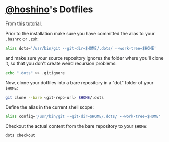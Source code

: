 # [@hoshino](https://github.com/hoshino)'s Dotfiles

From [this tutorial](https://www.atlassian.com/git/tutorials/dotfiles).

Prior to the installation make sure you have committed the alias to your `.bashrc` or `.zsh`:
```bash
alias dots='/usr/bin/git --git-dir=$HOME/.dots/ --work-tree=$HOME'
```

and make sure your source repository ignores the folder where you'll clone it, so that
you don't create weird recursion problems:
```bash
echo ".dots" >> .gitignore
```

Now, clone your dotfiles into a bare repository in a "dot" folder of your `$HOME`:
```bash
git clone --bare <git-repo-url> $HOME/.dots
```

Define the alias in the current shell scope:
```bash
alias config='/usr/bin/git --git-dir=$HOME/.dots/ --work-tree=$HOME'
```

Checkout the actual content from the bare repository to your `$HOME`:
```bash
dots checkout
```
